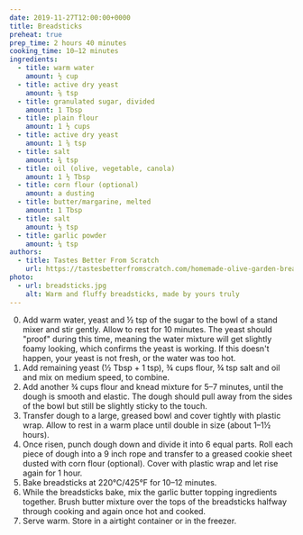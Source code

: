 ```yaml
---
date: 2019-11-27T12:00:00+0000
title: Breadsticks
preheat: true
prep_time: 2 hours 40 minutes
cooking_time: 10–12 minutes
ingredients:
  - title: warm water
    amount: ½ cup
  - title: active dry yeast
    amount: ⅝ tsp
  - title: granulated sugar, divided
    amount: 1 Tbsp
  - title: plain flour
    amount: 1 ½ cups
  - title: active dry yeast
    amount: 1 ⅝ tsp
  - title: salt
    amount: ¾ tsp
  - title: oil (olive, vegetable, canola)
    amount: 1 ½ Tbsp
  - title: corn flour (optional)
    amount: a dusting
  - title: butter/margarine, melted
    amount: 1 Tbsp
  - title: salt
    amount: ½ tsp
  - title: garlic powder
    amount: ¼ tsp
authors:
  - title: Tastes Better From Scratch
    url: https://tastesbetterfromscratch.com/homemade-olive-garden-breadsticks
photo:
  - url: breadsticks.jpg
    alt: Warm and fluffy breadsticks, made by yours truly
---
```


0. Add warm water, yeast and ½ tsp of the sugar to the bowl of a stand mixer and stir gently. Allow to rest for 10 minutes. The yeast should "proof" during this time, meaning the water mixture will get slightly foamy looking, which confirms the yeast is working. If this doesn't happen, your yeast is not fresh, or the water was too hot.
0. Add remaining yeast (½ Tbsp + 1 tsp), ¾ cups flour, ¾ tsp salt and oil and mix on medium speed, to combine.
0. Add another ¾ cups flour and knead mixture for 5–7 minutes, until the dough is smooth and elastic. The dough should pull away from the sides of the bowl but still be slightly sticky to the touch.
0. Transfer dough to a large, greased bowl and cover tightly with plastic wrap. Allow to rest in a warm place until double in size (about 1–1½ hours).
0. Once risen, punch dough down and divide it into 6 equal parts. Roll each piece of dough into a 9 inch rope and transfer to a greased cookie sheet dusted with corn flour (optional). Cover with plastic wrap and let rise again for 1 hour.
0. <span id="preheat-step">Bake breadsticks at 220°C/425°F for 10–12 minutes.</span>
0. While the breadsticks bake, mix the garlic butter topping ingredients together. Brush butter mixture over the tops of the breadsticks halfway through cooking and again once hot and cooked.
0. Serve warm. Store in a airtight container or in the freezer.

